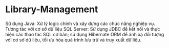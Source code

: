 # Library-Management
Sử dụng Java: Xử lý logic chính và xây dựng các chức năng nghiệp vụ. Tương tác với cơ sở dữ liệu SQL Server: Sử dụng JDBC để kết nối và thực hiện các thao tác SQL cơ bản; sử dụng Hibernate ORM để ánh xạ đối tượng với cơ sở dữ liệu, tối ưu hóa quá trình lưu trữ và truy xuất dữ liệu.
